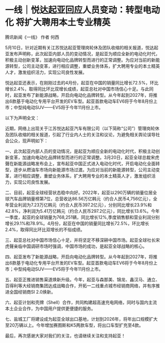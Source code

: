 # 一线｜悦达起亚回应人员变动：转型电动化 将扩大聘用本土专业精英

腾讯新闻《一线》 作者 何西

5月10日，针对近期有关江苏悦达起亚管理岗轮休及团队收缩的相关报道，悦达起亚发布声明称，此次起亚内部人员的变动情况，是起亚为顺应全新的电动化时代，积极主动创新变革，加速向电动化品牌转型而进行的正常调整。为应对当前的新能源转型，公司主动变革，进行相应调整，重塑业务体系，扩大聘用专业的本土精英人才，激发组织活力，实现公司良性发展。

悦达起亚还表示，在刚刚过去的4月份，起亚在中国的销量同比增长72.5%，环比增长2.4%，取得同比环比双增长成绩，起亚总社对中国市场信心十足。与此同时，起亚发布了新能源战略，开启向电动化品牌转型。从今年起到2027年，将推出6款基于电动化专用平台开发的EV车型。起亚首款电动车EV6将于今年8月份上市；中型纯电动SUV——EV5将于今年11月份上市。

以下为声明全文：

近期，网络上出现关于江苏悦达起亚汽车有限公司（以下简称“公司”）管理岗轮休及团队收缩的相关报道，引起了行业内人士的关注和议论，为避免相关舆论误导社会公众，现声明如下：

一、此次起亚内部人员的变动情况，是起亚为顺应全新的电动化时代，积极主动创新变革，加速向电动化品牌转型而进行的正常调整。3月20日，起亚全球总裁宋虎聲在新能源战略发布会上，宣布起亚中国正式进入电动化时代，开启电动化全面转型，逐步从燃油车市场向新能源市场过渡。为应对当前的新能源转型，公司主动变革，进行相应调整，重塑业务体系，扩大聘用专业的本土精英人才，激发组织活力，实现公司良性发展。

二、目前，起亚全球经营状态稳中向好。2022年，起亚以290万辆的销量位居全球汽车品牌销量榜第7位，总营收达86.56万亿韩元（约合人民币4,756亿元），全年营业利润为7.23万亿韩元（约合人民币397.2亿元），分别同比增长23.9%和42.8%，净利润为5.41万亿韩元（约合人民币297.2亿元），同比增长13.6%。今年一季度，起亚的全球销量为768,251辆，同比增长12%,季度销售额和营业利润分别增长29.1%和78.9%。4月份，起亚在中国的销量同比增长72.5%，环比增长2.4%，取得同比环比双增长的不俗成绩。

三、起亚总社对中国市场信心十足，并将坚定不移深耕中国市场。起亚全球社长宋虎聲亲临中国调研市场时强调，中国市场的成功，是起亚全球战略的核心。

四、起亚发布了新能源战略，开启向电动化品牌转型。从今年起到2027年，将推出6款基于电动化专用平台开发的EV车型。起亚首款电动车EV6将于今年8月份上市；中型纯电动SUV——EV5将于今年11月份上市。

五、起亚正推进销售渠道焕新升级。今年，起亚与森那美、锦龙、鑫汉马、通立、百得利等大经销商集团达成战略合作，开拓一二线重点城市经销商网络，并有序推进全国经销商SI
2.0焕新。

六、起亚计划和壳牌（Shell）合作，共同构建超高速充电网络，同时与国内主流本土企业合作，为中国用户提供更便捷的服务。

七、盐城工厂将建设成为起亚全球出口基地，计划到2026年，将年出口规模扩大至20万辆以上。今年增加赛图斯和K5两款车型，将出口车型扩充至4款。

最后，再次感谢大家对我们的关注，也请继续关注和支持起亚！


